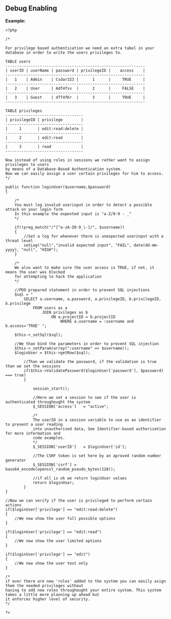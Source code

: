
Debug Enabling
-------

**Example:**

    <?php

    /*

    For privilege based authentication we need an extra tabel in your database in order to write the users privileges to.

    TABLE users
    -------------------------------------------------------------    
    | userID | userName | password | privilegeID |    access	|
    -------------------------------------------------------------  
    |   1	 | Admin	| Csdar323 |	  1		 | 	   TRUE		|
    -------------------------------------------------------------  	
    |	2	 | User		| Adf4fsv  |	  2		 |	   FALSE	|
    -------------------------------------------------------------  
    |	3	 | Guest	| dff4fKr  |	  3		 |	   TRUE		|
    -------------------------------------------------------------  

    TABLE privileges
    ----------------------------------   
    | privilegeID | privilege 		 | 
    ----------------------------------
    |     1	 	  | edit:read:delete |
    ----------------------------------
    |	  2	 	  | edit:read		 |
    ----------------------------------
    |	  3	 	  | read			 |
    ----------------------------------

    Now instead of using roles in sessions we rather want to assign privileges to users 
    by means of a Database-Based Authentication system. 
    Now we can easily assign a user certain privileges for him to access.
    */

    public function loginUser($username,$password)
    {

        /* 
        You must log invalud userinput in order to detect a possible attack on your login form
        In this example the expexted input is "a-Z/0-9 - _"
        */ 

        if(!preg_match("/^[^a-zA-Z0-9_\-]/", $username))
        {       
            //Set a log for whenever there is unexpected userinput with a threat level 
            setLog("null","invalid expected input", "FAIL", date(dd-mm-yyyy), "null", "HIGH"); 
        } 

        /*
        We also want to make sure the user access is TRUE, if not, it means the user was blocked
        for attempting to hack the application
        */

        //PDO prepared statement in order to prevent SQL injections
        $sql = "
            SELECT a.username, a.password, a.privilegeID, b.privilegeID, b.privilege   
                FROM users as a
                    JOIN privileges as b
                        ON a.projectID = b.projectID
                            WHERE a.username = :username and b.access='TRUE' ";

        $this->_setSql($sql);

        //We than bind the parameters in order to prevent SQL injection		
        $this->_setParam(array(":username" => $username));
        $loginUser = $this->getRow($sql);
    
            //Than we validate the password, if the validation is true than we set the sessions
            if($this->ValidatePassword($loginUser['password'], $password) === true)
            {

                session_start();

                //Here we set a session to see if the user is authenticated throughought the system
                $_SESSION['access']   = "active";

                /*
                The userID in a session variable to use as an identifier to prevent a user reading
                into unauthorised data, See Identifier-based authorization for more information and
                code examples.
                */
                $_SESSION['userID']   = $loginUser['id'];

                //The CSRF token is set here by an aproved random number generator
                $_SESSION['csrf'] = base64_encode(openssl_random_pseudo_bytes(128));

                //if all is ok we return loginUser values
                return $loginUser;
            }
    }

    //Now we can verify if the user is privileged to perform certain actions
    if($loginUser['privilege'] == "edit:read:delete")
    {
        //We now show the user full possible options
    }

    if($loginUser['privilege'] == "edit:read")
    {
        //We now show the user limited options
    }

    if($loginUser['privilege'] == "edit")
    {
        //We now show the user text only
    }

    /*
    if ever there are new 'roles' added to the system you can easily asign them the needed privileges without 
    having to add new roles throughought your entire system. This system takes a little more planning up ahead but 
    it enforces higher level of security.
    */

    ?>